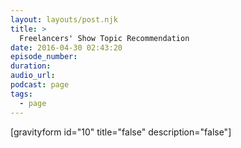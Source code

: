 ```yaml
---
layout: layouts/post.njk
title: >
  Freelancers' Show Topic Recommendation
date: 2016-04-30 02:43:20
episode_number:
duration:
audio_url:
podcast: page
tags:
  - page
---
```


[gravityform id="10" title="false" description="false"]

